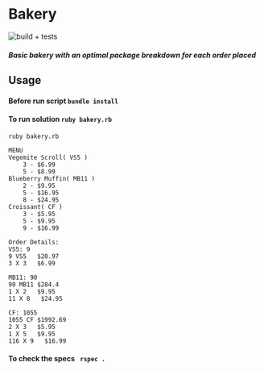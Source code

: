 # Bakery
![build + tests](https://travis-ci.org/13LD/ruby_bakery_challenge.svg?branch=master)

##### Basic bakery with an optimal package breakdown for each order placed

## Usage
#### Before run script `bundle install`
#### To run solution ` ruby bakery.rb `
```
ruby bakery.rb 

MENU
Vegemite Scroll( VS5 )
	3 - $6.99
	5 - $8.99
Blueberry Muffin( MB11 )
	2 - $9.95
	5 - $16.95
	8 - $24.95
Croissant( CF )
	3 - $5.95
	5 - $9.95
	9 - $16.99

Order Details:
VS5: 9
9 VS5	$20.97
3 X 3   $6.99

MB11: 90
90 MB11	$284.4
1 X 2   $9.95
11 X 8   $24.95

CF: 1055
1055 CF	$1992.69
2 X 3   $5.95
1 X 5   $9.95
116 X 9   $16.99

```
#### To check the specs `  rspec . `

